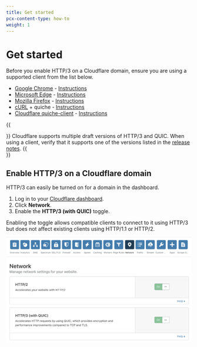 ```yaml
---
title: Get started
pcx-content-type: how-to
weight: 1
---
```


# Get started

Before you enable HTTP/3 on a Cloudflare domain, ensure you are using a supported client from the list below.

- [Google Chrome](https://www.google.com/chrome/canary/) - [Instructions](/http3/tutorials/chrome/)
- [Microsoft Edge](https://www.microsoftedgeinsider.com/en-us/) - [Instructions](/http3/tutorials/edge/)
- [Mozilla Firefox](https://www.mozilla.org/firefox/channel/desktop/#nightly) - [Instructions](/http3/tutorials/firefox/)
- [cURL](https://curl.haxx.se) + quiche - [Instructions](/http3/tutorials/curl-brew/)
- [Cloudflare quiche-client](https://github.com/cloudflare/quiche) - [Instructions](/http3/tutorials/quiche-http3-client/)

{{<Aside type="note" header="Note">}}
Cloudflare supports multiple draft versions of HTTP/3 and QUIC. When using a client, verify that it supports one of the versions listed in the [release notes](/http3/release-notes/).
{{</Aside>}}

## Enable HTTP/3 on a Cloudflare domain

HTTP/3 can easily be turned on for a domain in the dashboard.

1.  Log in to your [Cloudflare dashboard](https://dash.cloudflare.com/).
2.  Click **Network**.
3.  Enable the **HTTP/3 (with QUIC)** toggle.

Enabling the toggle allows compatible clients to connect to it using HTTP/3 but does not affect existing clients using HTTP/1.1 or HTTP/2.

![Enable HTTP/3 on the dashboard](../images/enable-dashboard.png)
